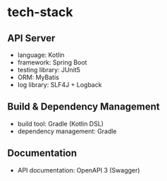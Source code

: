 # tech-stack

## API Server
- language: Kotlin
- framework: Spring Boot
- testing library: JUnit5
- ORM: MyBatis
- log library: SLF4J + Logback

## Build & Dependency Management
- build tool: Gradle (Kotlin DSL)
- dependency management: Gradle

## Documentation
- API documentation: OpenAPI 3 (Swagger)